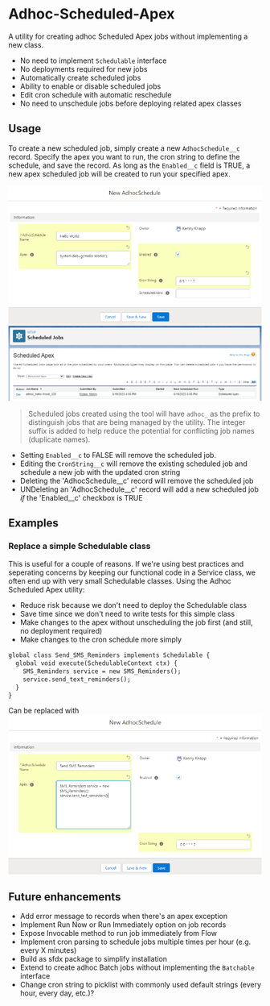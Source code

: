 # Adhoc-Scheduled-Apex
A utility for creating adhoc Scheduled Apex jobs without implementing a new class.

- No need to implement `Schedulable` interface
- No deployments required for new jobs
- Automatically create scheduled jobs
- Ability to enable or disable scheduled jobs
- Edit cron schedule with automatic reschedule
- No need to unschedule jobs before deploying related apex classes

## Usage
To create a new scheduled job, simply create a new `AdhocSchedule__c` record. Specify the apex you want to run, 
the cron string to define the schedule, and save the record. As long as the `Enabled__c` field is TRUE, a new 
apex scheduled job will be created to run your specified apex.

![img_1.png](img_1.png)
![img_2.png](img_2.png)
> Scheduled jobs created using the tool will have `adhoc_` as the prefix to distinguish jobs that are being managed by the utility. The integer suffix is added to help reduce the potential for conflicting job names (duplicate names).

- Setting `Enabled__c` to FALSE will remove the scheduled job.
- Editing the `CronString__c` will remove the existing scheduled job and schedule a new job with the updated cron string
- Deleting the 'AdhocSchedule__c' record will remove the scheduled job
- UNDeleting an 'AdhocSchedule__c' record will add a new scheduled job _if_ the 'Enabled__c' checkbox is TRUE

## Examples

### Replace a simple Schedulable class
This is useful for a couple of reasons. If we're using best practices and seperating concerns by keeping our functional code in a Service class,
we often end up with very small Schedulable classes. Using the Adhoc Scheduled Apex utility:
- Reduce risk because we don't need to deploy the Schedulable class
- Save time since we don't need to write tests for this simple class
- Make changes to the apex without unscheduling the job first (and still, no deployment required)
- Make changes to the cron schedule more simply
```
global class Send_SMS_Reminders implements Schedulable {
  global void execute(SchedulableContext ctx) {
    SMS_Reminders service = new SMS_Reminders();
    service.send_text_reminders();
  }
}
```
Can be replaced with
![img_3.png](img_3.png)

## Future enhancements  
- Add error message to records when there's an apex exception
- Implement Run Now or Run Immediately option on job records
- Expose Invocable method to run job immediately from Flow
- Implement cron parsing to schedule jobs multiple times per hour (e.g. every X minutes)
- Build as sfdx package to simplify installation
- Extend to create adhoc Batch jobs without implementing the `Batchable` interface
- Change cron string to picklist with commonly used default strings (every hour, every day, etc.)?

